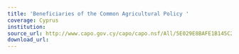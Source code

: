 ```yaml
---
title: 'Beneficiaries of the Common Agricultural Policy '
coverage: Cyprus
institution: 
source_url: http://www.capo.gov.cy/capo/capo.nsf/All/5E029E8BAFE1B145C2257B65003894EA?OpenDocument
download_url: 
---
```

